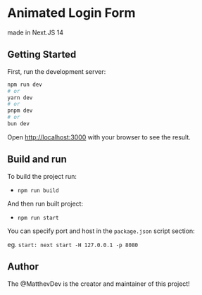 # Animated Login Form

made in Next.JS 14

## Getting Started

First, run the development server:

```bash
npm run dev
# or
yarn dev
# or
pnpm dev
# or
bun dev
```

Open [http://localhost:3000](http://localhost:3000) with your browser to see the result.

## Build and run

To build the project run:

 - `npm run build`

And then run built project:

 - `npm run start`

You can specify port and host in the `package.json` script section:

eg. `start: next start -H 127.0.0.1 -p 8080`

## Author

The @MatthevDev is the creator and maintainer of this project!

